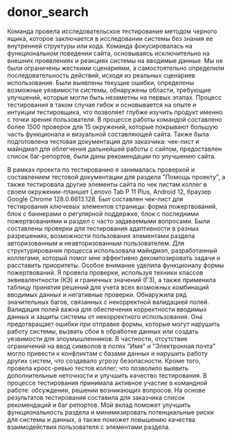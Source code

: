 # donor_search
Команда провела исследовательское тестирование методом черного ящика, которое заключается в исследовании системы без знания ее внутренней структуры или кода. Команда фокусировалась на функциональном поведении сайта, основываясь исключительно на внешних проявлениях и реакциях системы на вводимые данные. 
Мы не были ограничены жесткими сценариями, а самостоятельно определили последовательность действий, исходя из реальных сценариев использования. Были выявлены текущие ошибки, определены возможные уязвимости системы, обнаружены области, требующие улучшений, которые могли быть незаметны на первых этапах. Процесс тестирования в таком случае  гибок и основывается на опыте и интуиции тестировщика, что позволяет глубже изучить продукт именно с точки зрения пользователя.
В процессе работы командой составлено более 1500 проверок для 15 окружений, которые покрывают большую часть функционала и визуальной составляющей сайта. 
Также была подготовлена тестовая документация для заказчика: чек-лист и майндмап для облегчения дальнейшей работы с сайтом, предоставлен список баг-репортов, были даны рекомендации по улучшению сайта.

В рамках проекта по тестированию я занималась проверкой и составлением тестовой документации для раздела "Помощь проекту", а также тестировала другие элементы сайта по чек листам коллег в своем окружении-планшет Lenovo Tab P 11 Plus, Android 12, браузер Google Chrome 128.0.6613.128.
Был составлен чек-лист для тестирования  ключевых элементов страницы: форма пожертвований, блок с баннерами о регулярной поддержке, блок с последними пожертвованиями и раздел с часто задаваемыми вопросами. Были составлены проверки для тестирования адаптивности в разных разрешениях, возможности пользования элементами раздела авторизованным и неавторизованным пользователем. Для структурирования процесса использовала майндмэп, разработанный коллегами, который помог мне эффективно декомпозировать задачи и расставить приоритеты.
Особое внимание уделила функционалу формы пожертвований. Я провела проверки, используя техники классов эквивалентности (КЭ) и граничных значений (ГЗ), а также применила таблицу принятия решений для учета всех возможных комбинаций вводимых данных и негативные проверки.
 Обнаружила ряд значительных багов, связанных с некорректной валидацией полей. Валидация полей важна для обеспечения корректности вводимых данных и защиты системы от некорректного использования. Она предотвращает ошибки при отправке формы, которые могут нарушить работу системы, вызвать сбои в обработке данных или создать уязвимости для злоумышленников. В частности, отсутствие ограничений на ввод символов в полях "Имя" и "Электронная почта" могло привести к конфликтам с базами данных и нарушить работу других систем, что создавало угрозу безопасности.
Кроме того, провела кросс-ревью тестов коллег, что позволило выявить дополнительные неточности и улучшить качество тестирования.
В процессе тестирования принимала активное участие в командной работе: обсуждении, решении возникающих вопросов.
На основе результатов тестирования составила для заказчика список рекомендаций и баг репортов. Мой вклад поможет улучшить функциональность раздела и минимизировать потенциальные риски для системы и данных, а также поможет повышению качества взаимодействия пользователя с элементами раздела.
